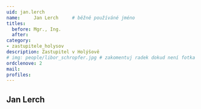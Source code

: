 ```yaml
---
uid: jan.lerch
name:     Jan Lerch  	# běžně používáné jméno
titles:
  before: Mgr., Ing. 
  after:
category:
- zastupitele_holysov
description: Zastupitel v Holýšově
# img: people/libor_schropfer.jpg # zakomentuj radek dokud není fotka
ordclenove: 2
mail:
profiles:
---
```


## Jan Lerch
